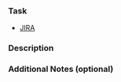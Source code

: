### Task
<!-- Add links to JIRA task and other relevant resources -->
- [JIRA](https://netguru.atlassian.net/browse/BN-)

### Description
<!-- Describe the solution, changes, possible problems etc. -->

### Additional Notes (optional)
<!-- Provide any additional notes: quick tips for the reviewer, related PRs, screenshots, et al.). -->
